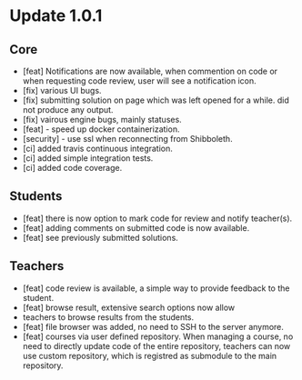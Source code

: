# Update 1.0.1

## Core
  - [feat] Notifications are now available, when commention on code
    or when requesting code review, user will see a notification icon.
  - [fix] various UI bugs.
  - [fix] submitting solution on page which was left opened for a while.
    did not produce any output.
  - [fix] vairous engine bugs, mainly statuses.
  - [feat] - speed up docker containerization.
  - [security] - use ssl when reconnecting from Shibboleth.
  - [ci] added travis continuous integration.
  - [ci] added simple integration tests.
  - [ci] added code coverage.


## Students
  - [feat] there is now option to mark code for review
    and notify teacher(s).
  - [feat] adding comments on submitted code is now available.
  - [feat] see previously submitted solutions.

## Teachers
  - [feat] code review is available, a simple way to provide
    feedback to the student.
  - [feat] browse result, extensive search options now allow
  - teachers to browse results from the students.
  - [feat] file browser was added, no need to SSH to the server anymore.
  - [feat] courses via user defined repository. When managing a course,
    no need to directly update code of the entire repository, teachers
    can now use custom repository, which is registred as submodule
    to the main repository.